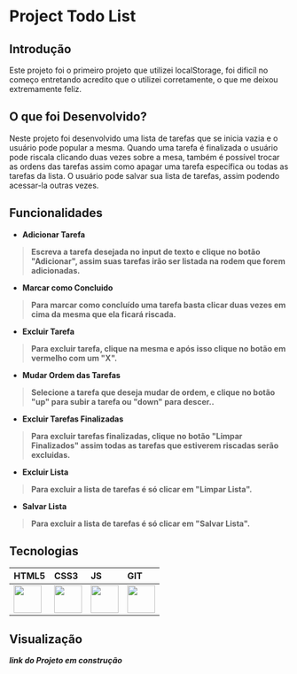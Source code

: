 <h1>Project Todo List</h1>

<h2>Introdução</h2>

<p>Este projeto foi o primeiro projeto que utilizei localStorage, foi dificíl no começo entretando acredito que o utilizei corretamente, o que me deixou extremamente feliz.<p>

<h2>O que foi Desenvolvido?</h2>

<p>Neste projeto foi desenvolvido uma lista de tarefas que se inicia vazia e o usuário pode popular a mesma. Quando uma tarefa é finalizada o usuário pode riscala clicando duas vezes sobre a mesa, também é possível trocar as ordens das tarefas assim como apagar uma tarefa específica ou todas as tarefas da lista. O usuário pode salvar sua lista de tarefas, assim podendo acessar-la outras vezes.</p>

<h2>Funcionalidades</h2>

<ul><li><strong>Adicionar Tarefa</stong></li></ul>
<blockquote>
<p>Escreva a tarefa desejada no input de texto e clique no botão "Adicionar", assim suas tarefas irão ser listada na rodem que forem adicionadas.</p>
</blockquote>

<ul><li>Marcar como Concluido</stong></li></ul>
<blockquote>
<p>Para marcar como concluído uma tarefa basta clicar duas vezes em cima da mesma que ela ficará riscada.</p>
</blockquote>

<ul><li><strong>Excluir Tarefa</stong></li></ul>
<blockquote>
<p>Para excluir tarefa, clique na mesma e após isso clique no botão em vermelho com um "X".</p>
</blockquote>

<ul><li><strong>Mudar Ordem das Tarefas</stong></li></ul>
<blockquote>
<p>Selecione a tarefa que deseja mudar de ordem, e clique no botão "up" para subir a tarefa ou "down" para descer..</p>
</blockquote>

<ul><li><strong>Excluir Tarefas Finalizadas</stong></li></ul>
<blockquote>
<p>Para excluir tarefas finalizadas, clique no botão "Limpar Finalizados" assim todas as tarefas que estiverem riscadas serão excluidas.</p>
</blockquote>

<ul><li><strong>Excluir Lista</stong></li></ul>
<blockquote>
<p>Para excluir a lista de tarefas é só clicar em "Limpar Lista".</p>
</blockquote>

<ul><li><strong>Salvar Lista</stong></li></ul>
<blockquote>
<p>Para excluir a lista de tarefas é só clicar em "Salvar Lista".</p>
</blockquote>

<h2>Tecnologias</h2>

| HTML5 | CSS3 | JS | GIT |
| :-- | :-- | :-- | :-- |
| <img src="https://cdn.jsdelivr.net/gh/devicons/devicon/icons/html5/html5-original.svg" width="50" height="50"/> | <img src="https://cdn.jsdelivr.net/gh/devicons/devicon/icons/css3/css3-original.svg" width="50" height="50" /> | <img src="https://cdn.jsdelivr.net/gh/devicons/devicon/icons/javascript/javascript-original.svg" width="50" height="50" /> | <img src="https://cdn.jsdelivr.net/gh/devicons/devicon/icons/git/git-original.svg" width="50" height="50" /> |

<h2>Visualização</h2>

<i>link do Projeto em construção</i>

<img src="" />
          
          
